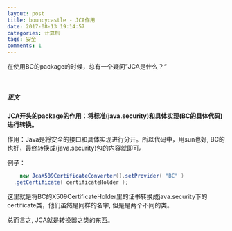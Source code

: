 ```yaml
---
layout: post
title: bouncycastle - JCA作用
date: 2017-08-13 19:14:57
categories: 计算机
tags: 安全 
comments: 1
---
```




在使用BC的package的时候，总有一个疑问”JCA是什么？“

<br>

##### 正文

**JCA开头的package的作用：将标准(java.security)和具体实现(BC的具体代码)进行转换。**

作用：Java是将安全的接口和具体实现进行分开。所以代码中，用sun也好, BC的也好，最终转换成(java.security)包的内容就即可。   

例子：

```java
	new JcaX509CertificateConverter().setProvider( "BC" )
  .getCertificate( certificateHolder );
```
这里就是将BC的X509CertificateHolder里的证书转换成java.security下的certificate类，他们虽然是同样的名字, 但是是两个不同的类。


总而言之, JCA就是转换器之类的东西。